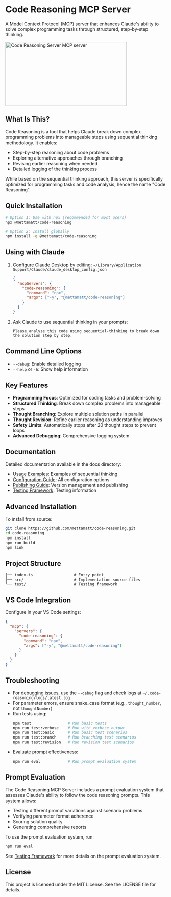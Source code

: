 # Code Reasoning MCP Server

A Model Context Protocol (MCP) server that enhances Claude's ability to solve complex programming tasks through structured, step-by-step thinking.

<a href="https://glama.ai/mcp/servers/@mettamatt/code-reasoning">
  <img width="380" height="200" src="https://glama.ai/mcp/servers/@mettamatt/code-reasoning/badge" alt="Code Reasoning Server MCP server" />
</a>

## What Is This?

Code Reasoning is a tool that helps Claude break down complex programming problems into manageable steps using sequential thinking methodology. It enables:

- Step-by-step reasoning about code problems
- Exploring alternative approaches through branching
- Revising earlier reasoning when needed
- Detailed logging of the thinking process

While based on the sequential thinking approach, this server is specifically optimized for programming tasks and code analysis, hence the name "Code Reasoning".

## Quick Installation

```bash
# Option 1: Use with npx (recommended for most users)
npx @mettamatt/code-reasoning

# Option 2: Install globally
npm install -g @mettamatt/code-reasoning
```

## Using with Claude

1. Configure Claude Desktop by editing:
   `~/Library/Application Support/Claude/claude_desktop_config.json`

   ```json
   {
     "mcpServers": {
       "code-reasoning": {
         "command": "npx",
         "args": ["-y", "@mettamatt/code-reasoning"]
       }
     }
   }
   ```

2. Ask Claude to use sequential thinking in your prompts:

   ```
   Please analyze this code using sequential-thinking to break down the solution step by step.
   ```

## Command Line Options

- `--debug`: Enable detailed logging
- `--help` or `-h`: Show help information

## Key Features

- **Programming Focus**: Optimized for coding tasks and problem-solving
- **Structured Thinking**: Break down complex problems into manageable steps
- **Thought Branching**: Explore multiple solution paths in parallel
- **Thought Revision**: Refine earlier reasoning as understanding improves
- **Safety Limits**: Automatically stops after 20 thought steps to prevent loops
- **Advanced Debugging**: Comprehensive logging system

## Documentation

Detailed documentation available in the docs directory:

- [Usage Examples](./docs/examples.md): Examples of sequential thinking
- [Configuration Guide](./docs/configuration.md): All configuration options
- [Publishing Guide](./docs/publishing.md): Version management and publishing
- [Testing Framework](./docs/testing.md): Testing information

## Advanced Installation

To install from source:

```bash
git clone https://github.com/mettamatt/code-reasoning.git
cd code-reasoning
npm install
npm run build
npm link
```

## Project Structure

```
├── index.ts                  # Entry point
├── src/                      # Implementation source files
└── test/                     # Testing framework
```

## VS Code Integration

Configure in your VS Code settings:

```json
{
  "mcp": {
    "servers": {
      "code-reasoning": {
        "command": "npx",
        "args": ["-y", "@mettamatt/code-reasoning"]
      }
    }
  }
}
```

## Troubleshooting

- For debugging issues, use the `--debug` flag and check logs at `~/.code-reasoning/logs/latest.log`
- For parameter errors, ensure snake_case format (e.g., `thought_number`, not `thoughtNumber`)
- Run tests using:
  ```bash
  npm test                # Run basic tests
  npm run test:verbose    # Run with verbose output
  npm run test:basic      # Run basic test scenarios
  npm run test:branch     # Run branching test scenarios
  npm run test:revision   # Run revision test scenarios
  ```
- Evaluate prompt effectiveness:
  ```bash
  npm run eval            # Run prompt evaluation system
  ```

## Prompt Evaluation

The Code Reasoning MCP Server includes a prompt evaluation system that assesses Claude's ability to follow the code reasoning prompts. This system allows:

- Testing different prompt variations against scenario problems
- Verifying parameter format adherence
- Scoring solution quality
- Generating comprehensive reports

To use the prompt evaluation system, run:

```bash
npm run eval
```

See [Testing Framework](./docs/testing.md) for more details on the prompt evaluation system.

## License

This project is licensed under the MIT License. See the LICENSE file for details.
